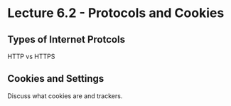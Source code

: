 # Lecture 6.2 - Protocols and Cookies

## Types of Internet Protcols
HTTP vs HTTPS

## Cookies and Settings
Discuss what cookies are and trackers.
